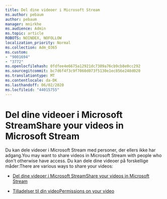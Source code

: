 ```yaml
---
title: Del dine videoer i Microsoft Stream
ms.author: pebaum
author: pebaum
manager: mnirkhe
ms.audience: Admin
ms.topic: article
ROBOTS: NOINDEX, NOFOLLOW
localization_priority: Normal
ms.collection: Adm_O365
ms.custom:
- "9001694"
- "3772"
ms.openlocfilehash: 0fdfee4e6675a12921dc7309a76cb9cb8e0cc292
ms.sourcegitcommit: bc7d6f4f3c9f7060d073f5130e1ec856e248d020
ms.translationtype: MT
ms.contentlocale: da-DK
ms.lasthandoff: 06/02/2020
ms.locfileid: "44015755"
---
```

# <a name="share-your-videos-in-microsoft-stream"></a><span data-ttu-id="125d4-102">Del dine videoer i Microsoft Stream</span><span class="sxs-lookup"><span data-stu-id="125d4-102">Share your videos in Microsoft Stream</span></span>

<span data-ttu-id="125d4-103">Du kan dele videoer i Microsoft Stream med personer, der ellers ikke har adgang.</span><span class="sxs-lookup"><span data-stu-id="125d4-103">You may want to share videos in Microsoft Stream with people who don't otherwise have access.</span></span> <span data-ttu-id="125d4-104">Du kan dele dine videoer på forskellige måder:</span><span class="sxs-lookup"><span data-stu-id="125d4-104">There are various ways to share your videos:</span></span>

- [<span data-ttu-id="125d4-105">Del dine videoer i Microsoft Stream</span><span class="sxs-lookup"><span data-stu-id="125d4-105">Share your videos in Microsoft Stream</span></span>](https://docs.microsoft.com/stream/portal-share-video)

- [<span data-ttu-id="125d4-106">Tilladelser til din video</span><span class="sxs-lookup"><span data-stu-id="125d4-106">Permissions on your video</span></span>](https://docs.microsoft.com/stream/portal-share-video#permissions-on-your-video)
